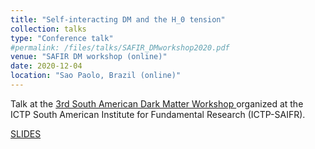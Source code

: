 ```yaml
---
title: "Self-interacting DM and the H_0 tension"
collection: talks
type: "Conference talk"
#permalink: /files/talks/SAFIR_DMworkshop2020.pdf
venue: "SAFIR DM workshop (online)"
date: 2020-12-04
location: "Sao Paolo, Brazil (online)"
---
```


Talk at the [3rd South American Dark Matter Workshop ](https://www.ictp-saifr.org/dmw2020/) organized at the ICTP South American Institute for Fundamental Research (ICTP-SAIFR).

[SLIDES](http://ahryczuk.github.io/files/talks/SAFIR_DMworkshop2020.pdf)
